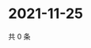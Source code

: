 # 2021-11-25

共 0 条

<!-- BEGIN WEIBO -->
<!-- 最后更新时间 Thu Nov 25 2021 20:23:33 GMT+0800 (China Standard Time) -->

<!-- END WEIBO -->
